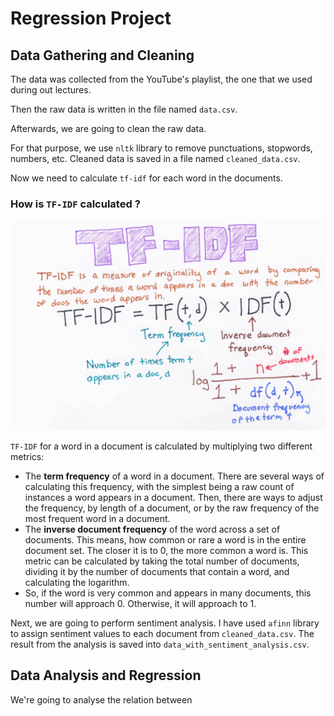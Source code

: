# Regression Project

## Data Gathering and Cleaning

The data was collected from the YouTube's playlist, the one that we used during out lectures.

Then the raw data is written in the file named `data.csv`.

Afterwards, we are going to clean the raw data.

For that purpose, we use `nltk` library to remove punctuations, stopwords, numbers, etc.
Cleaned data is saved in a file named `cleaned_data.csv`.

Now we need to calculate `tf-idf` for each word in the documents.

### **How is `TF-IDF` calculated ?**

![alt text](img.png)

`TF-IDF` for a word in a document is calculated by multiplying two different metrics:

- The **term frequency** of a word in a document. There are several ways of calculating this frequency, with the
  simplest
  being a raw count of instances a word appears in a document. Then, there are ways to adjust the frequency, by length
  of a document, or by the raw frequency of the most frequent word in a document.
- The **inverse document frequency** of the word across a set of documents. This means, how common or rare a word is in
  the
  entire document set. The closer it is to 0, the more common a word is. This metric can be calculated by taking the
  total number of documents, dividing it by the number of documents that contain a word, and calculating the logarithm.
- So, if the word is very common and appears in many documents, this number will approach 0. Otherwise, it will approach
  to 1.

Next, we are going to perform sentiment analysis.
I have used `afinn` library to assign sentiment values to each document from `cleaned_data.csv`.
The result from the analysis is saved into `data_with_sentiment_analysis.csv`.

## Data Analysis and Regression

We're going to analyse the relation between 

